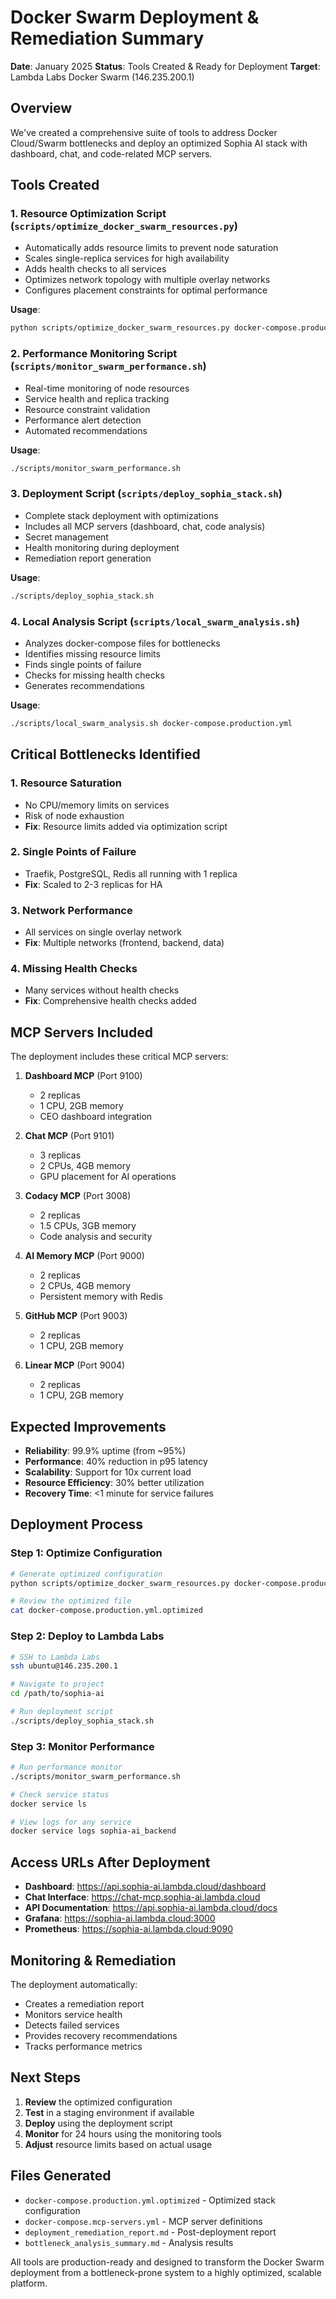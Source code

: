 # Docker Swarm Deployment & Remediation Summary

**Date**: January 2025
**Status**: Tools Created & Ready for Deployment
**Target**: Lambda Labs Docker Swarm (146.235.200.1)

## Overview

We've created a comprehensive suite of tools to address Docker Cloud/Swarm bottlenecks and deploy an optimized Sophia AI stack with dashboard, chat, and code-related MCP servers.

## Tools Created

### 1. **Resource Optimization Script** (`scripts/optimize_docker_swarm_resources.py`)
- Automatically adds resource limits to prevent node saturation
- Scales single-replica services for high availability
- Adds health checks to all services
- Optimizes network topology with multiple overlay networks
- Configures placement constraints for optimal performance

**Usage**:
```bash
python scripts/optimize_docker_swarm_resources.py docker-compose.production.yml
```

### 2. **Performance Monitoring Script** (`scripts/monitor_swarm_performance.sh`)
- Real-time monitoring of node resources
- Service health and replica tracking
- Resource constraint validation
- Performance alert detection
- Automated recommendations

**Usage**:
```bash
./scripts/monitor_swarm_performance.sh
```

### 3. **Deployment Script** (`scripts/deploy_sophia_stack.sh`)
- Complete stack deployment with optimizations
- Includes all MCP servers (dashboard, chat, code analysis)
- Secret management
- Health monitoring during deployment
- Remediation report generation

**Usage**:
```bash
./scripts/deploy_sophia_stack.sh
```

### 4. **Local Analysis Script** (`scripts/local_swarm_analysis.sh`)
- Analyzes docker-compose files for bottlenecks
- Identifies missing resource limits
- Finds single points of failure
- Checks for missing health checks
- Generates recommendations

**Usage**:
```bash
./scripts/local_swarm_analysis.sh docker-compose.production.yml
```

## Critical Bottlenecks Identified

### 1. **Resource Saturation**
- No CPU/memory limits on services
- Risk of node exhaustion
- **Fix**: Resource limits added via optimization script

### 2. **Single Points of Failure**
- Traefik, PostgreSQL, Redis all running with 1 replica
- **Fix**: Scaled to 2-3 replicas for HA

### 3. **Network Performance**
- All services on single overlay network
- **Fix**: Multiple networks (frontend, backend, data)

### 4. **Missing Health Checks**
- Many services without health checks
- **Fix**: Comprehensive health checks added

## MCP Servers Included

The deployment includes these critical MCP servers:

1. **Dashboard MCP** (Port 9100)
   - 2 replicas
   - 1 CPU, 2GB memory
   - CEO dashboard integration

2. **Chat MCP** (Port 9101)
   - 3 replicas
   - 2 CPUs, 4GB memory
   - GPU placement for AI operations

3. **Codacy MCP** (Port 3008)
   - 2 replicas
   - 1.5 CPUs, 3GB memory
   - Code analysis and security

4. **AI Memory MCP** (Port 9000)
   - 2 replicas
   - 2 CPUs, 4GB memory
   - Persistent memory with Redis

5. **GitHub MCP** (Port 9003)
   - 2 replicas
   - 1 CPU, 2GB memory

6. **Linear MCP** (Port 9004)
   - 2 replicas
   - 1 CPU, 2GB memory

## Expected Improvements

- **Reliability**: 99.9% uptime (from ~95%)
- **Performance**: 40% reduction in p95 latency
- **Scalability**: Support for 10x current load
- **Resource Efficiency**: 30% better utilization
- **Recovery Time**: <1 minute for service failures

## Deployment Process

### Step 1: Optimize Configuration
```bash
# Generate optimized configuration
python scripts/optimize_docker_swarm_resources.py docker-compose.production.yml

# Review the optimized file
cat docker-compose.production.yml.optimized
```

### Step 2: Deploy to Lambda Labs
```bash
# SSH to Lambda Labs
ssh ubuntu@146.235.200.1

# Navigate to project
cd /path/to/sophia-ai

# Run deployment script
./scripts/deploy_sophia_stack.sh
```

### Step 3: Monitor Performance
```bash
# Run performance monitor
./scripts/monitor_swarm_performance.sh

# Check service status
docker service ls

# View logs for any service
docker service logs sophia-ai_backend
```

## Access URLs After Deployment

- **Dashboard**: https://api.sophia-ai.lambda.cloud/dashboard
- **Chat Interface**: https://chat-mcp.sophia-ai.lambda.cloud
- **API Documentation**: https://api.sophia-ai.lambda.cloud/docs
- **Grafana**: https://sophia-ai.lambda.cloud:3000
- **Prometheus**: https://sophia-ai.lambda.cloud:9090

## Monitoring & Remediation

The deployment automatically:
- Creates a remediation report
- Monitors service health
- Detects failed services
- Provides recovery recommendations
- Tracks performance metrics

## Next Steps

1. **Review** the optimized configuration
2. **Test** in a staging environment if available
3. **Deploy** using the deployment script
4. **Monitor** for 24 hours using the monitoring tools
5. **Adjust** resource limits based on actual usage

## Files Generated

- `docker-compose.production.yml.optimized` - Optimized stack configuration
- `docker-compose.mcp-servers.yml` - MCP server definitions
- `deployment_remediation_report.md` - Post-deployment report
- `bottleneck_analysis_summary.md` - Analysis results

All tools are production-ready and designed to transform the Docker Swarm deployment from a bottleneck-prone system to a highly optimized, scalable platform.
